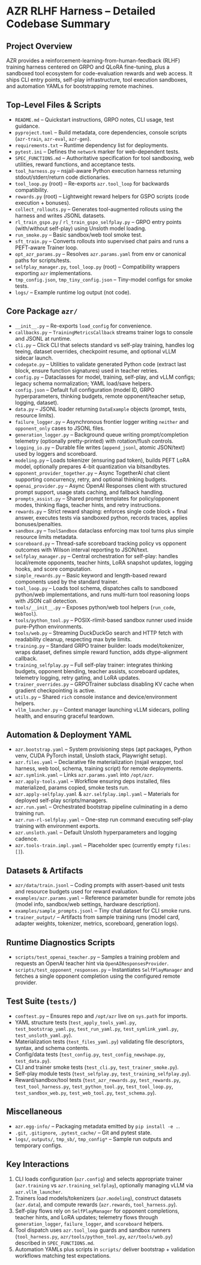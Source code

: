 # AZR RLHF Harness – Detailed Codebase Summary

## Project Overview
AZR provides a reinforcement-learning-from-human-feedback (RLHF) training harness centered on GRPO and QLoRA fine-tuning, plus a sandboxed tool ecosystem for code-evaluation rewards and web access. It ships CLI entry points, self-play infrastructure, tool execution sandboxes, and automation YAMLs for bootstrapping remote machines.

## Top-Level Files & Scripts
- `README.md` – Quickstart instructions, GRPO notes, CLI usage, test guidance.
- `pyproject.toml` – Build metadata, core dependencies, console scripts (`azr-train`, `azr-eval`, `azr-gen`).
- `requirements.txt` – Runtime dependency list for deployments.
- `pytest.ini` – Defines the `network` marker for web-dependent tests.
- `SPEC_FUNCTIONS.md` – Authoritative specification for tool sandboxing, web utilities, reward functions, and acceptance tests.
- `tool_harness.py` – nsjail-aware Python execution harness returning stdout/stderr/return code dictionaries.
- `tool_loop.py` (root) – Re-exports `azr.tool_loop` for backwards compatibility.
- `rewards.py` (root) – Lightweight reward helpers for GSPO scripts (code execution + bonuses).
- `collect_rollouts.py` – Generates tool-augmented rollouts using the harness and writes JSONL datasets.
- `rl_train_gspo.py` / `rl_train_gspo_selfplay.py` – GRPO entry points (with/without self-play) using Unsloth model loading.
- `run_smoke.py` – Basic sandbox/web tool smoke test.
- `sft_train.py` – Converts rollouts into supervised chat pairs and runs a PEFT-aware Trainer loop.
- `opt_azr_params.py` – Resolves `azr.params.yaml` from env or canonical paths for scripts/tests.
- `selfplay_manager.py`, `tool_loop.py` (root) – Compatibility wrappers exporting `azr` implementations.
- `tmp_config.json`, `tmp_tiny_config.json` – Tiny-model configs for smoke tests.
- `logs/` – Example runtime log output (not code).

## Core Package `azr/`
- `__init__.py` – Re-exports `load_config` for convenience.
- `callbacks.py` – `TrainingMetricsCallback` streams trainer logs to console and JSONL at runtime.
- `cli.py` – Click CLI that selects standard vs self-play training, handles log teeing, dataset overrides, checkpoint resume, and optional vLLM sidecar launch.
- `codegate.py` – Utilities to validate generated Python code (extract last block, ensure function signatures) used in teacher retries.
- `config.py` – Dataclasses for model, training, self-play, and vLLM configs; legacy schema normalization; YAML load/save helpers.
- `config.json` – Default full configuration (model ID, GRPO hyperparameters, thinking budgets, remote opponent/teacher setup, logging, dataset).
- `data.py` – JSONL loader returning `DataExample` objects (prompt, tests, resource limits).
- `failure_logger.py` – Asynchronous frontier logger writing `neither` and `opponent_only` cases to JSONL files.
- `generation_logger.py` – Background queue writing prompt/completion telemetry (optionally pretty-printed) with rotation/flush controls.
- `logging_io.py` – Durable file writes (`append_jsonl`, atomic JSON/text) used by loggers and scoreboard.
- `modeling.py` – Loads tokenizer (ensuring pad token), builds PEFT LoRA model, optionally prepares 4-bit quantization via bitsandbytes.
- `opponent_provider_together.py` – Async TogetherAI chat client supporting concurrency, retry, and optional thinking budgets.
- `openai_provider.py` – Async OpenAI Responses client with structured prompt support, usage stats caching, and fallback handling.
- `prompts_assist.py` – Shared prompt templates for policy/opponent modes, thinking flags, teacher hints, and retry instructions.
- `rewards.py` – Strict reward shaping: enforces single code block + final answer, executes tests via sandboxed python, records traces, applies bonuses/penalties.
- `sandbox.py` – `ToolSandbox` dataclass enforcing max tool turns plus simple resource limits metadata.
- `scoreboard.py` – Thread-safe scoreboard tracking policy vs opponent outcomes with Wilson interval reporting to JSON/text.
- `selfplay_manager.py` – Central orchestration for self-play: handles local/remote opponents, teacher hints, LoRA snapshot updates, logging hooks, and score computation.
- `simple_rewards.py` – Basic keyword and length-based reward components used by the standard trainer.
- `tool_loop.py` – Loads tool schema, dispatches calls to sandboxed python/web implementations, and runs multi-turn tool reasoning loops with JSON call detection.
- `tools/__init__.py` – Exposes python/web tool helpers (`run_code`, `WebTool`).
- `tools/python_tool.py` – POSIX-rlimit-based sandbox runner used inside pure-Python environments.
- `tools/web.py` – Streaming DuckDuckGo search and HTTP fetch with readability cleanup, respecting max byte limits.
- `training.py` – Standard GRPO trainer builder: loads model/tokenizer, wraps dataset, defines simple reward function, adds dtype-alignment callback.
- `training_selfplay.py` – Full self-play trainer: integrates thinking budgets, opponent blending, teacher assists, scoreboard updates, telemetry logging, retry gating, and LoRA updates.
- `trainer_overrides.py` – GRPOTrainer subclass disabling KV cache when gradient checkpointing is active.
- `utils.py` – Shared `rich` console instance and device/environment helpers.
- `vllm_launcher.py` – Context manager launching vLLM sidecars, polling health, and ensuring graceful teardown.

## Automation & Deployment YAML
- `azr.bootstrap.yaml` – System provisioning steps (apt packages, Python venv, CUDA PyTorch install, Unsloth stack, Playwright setup).
- `azr.files.yaml` – Declarative file materialization (nsjail wrapper, tool harness, web tool, schema, training script) for remote deployments.
- `azr.symlink.yaml` – Links `azr.params.yaml` into `/opt/azr`.
- `azr.apply-tools.yaml` – Workflow ensuring deps installed, files materialized, params copied, smoke tests run.
- `azr.apply-selfplay.yaml` & `azr.selfplay.impl.yaml` – Materials for deployed self-play scripts/managers.
- `azr.run.yaml` – Orchestrated bootstrap pipeline culminating in a demo training run.
- `azr.run-rl-selfplay.yaml` – One-step run command executing self-play training with environment exports.
- `azr.unsloth.yaml` – Default Unsloth hyperparameters and logging cadence.
- `azr.tools-train.impl.yaml` – Placeholder spec (currently empty `files: []`).

## Datasets & Artifacts
- `azr/data/train.jsonl` – Coding prompts with assert-based unit tests and resource budgets used for reward evaluation.
- `examples/azr.params.yaml` – Reference parameter bundle for remote jobs (model info, sandbox/web settings, hardware description).
- `examples/sample_prompts.jsonl` – Tiny chat dataset for CLI smoke runs.
- `trainer_output/` – Artifacts from sample training runs (model card, adapter weights, tokenizer, metrics, scoreboard, generation logs).

## Runtime Diagnostics Scripts
- `scripts/test_openai_teacher.py` – Samples a training problem and requests an OpenAI teacher hint via `OpenAIResponsesProvider`.
- `scripts/test_opponent_responses.py` – Instantiates `SelfPlayManager` and fetches a single opponent completion using the configured remote provider.

## Test Suite (`tests/`)
- `conftest.py` – Ensures repo and `/opt/azr` live on `sys.path` for imports.
- YAML structure tests (`test_apply_tools_yaml.py`, `test_bootstrap_yaml.py`, `test_run_yaml.py`, `test_symlink_yaml.py`, `test_unsloth_yaml.py`).
- Materialization tests (`test_files_yaml.py`) validating file descriptors, syntax, and schema contents.
- Config/data tests (`test_config.py`, `test_config_newshape.py`, `test_data.py`).
- CLI and trainer smoke tests (`test_cli.py`, `test_trainer_smoke.py`).
- Self-play module tests (`test_selfplay.py`, `test_training_selfplay.py`).
- Reward/sandbox/tool tests (`test_azr_rewards.py`, `test_rewards.py`, `test_tool_harness.py`, `test_python_tool.py`, `test_tool_loop.py`, `test_sandbox_web.py`, `test_web_tool.py`, `test_schema.py`).

## Miscellaneous
- `azr.egg-info/` – Packaging metadata emitted by `pip install -e .`.
- `.git`, `.gitignore`, `.pytest_cache/` – Git and pytest state.
- `logs/`, `outputs/`, `tmp_sb/`, `tmp_config*` – Sample run outputs and temporary configs.

## Key Interactions
1. CLI loads configuration (`azr.config`) and selects appropriate trainer (`azr.training` vs `azr.training_selfplay`), optionally managing vLLM via `azr.vllm_launcher`.
2. Trainers load models/tokenizers (`azr.modeling`), construct datasets (`azr.data`), and compute rewards (`azr.rewards`, `tool_harness.py`).
3. Self-play flows rely on `SelfPlayManager` for opponent completions, teacher hints, and LoRA updates; telemetry flows through `generation_logger`, `failure_logger`, and `scoreboard` helpers.
4. Tool dispatch uses `azr.tool_loop` guards and sandbox runners (`tool_harness.py`, `azr/tools/python_tool.py`, `azr/tools/web.py`) described in `SPEC_FUNCTIONS.md`.
5. Automation YAMLs plus scripts in `scripts/` deliver bootstrap + validation workflows matching test expectations.

